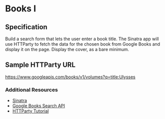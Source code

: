 # Books I

## Specification

Build a search form that lets the user enter a book title. The Sinatra app will use HTTParty to fetch the data for the chosen book from Google Books and display it on the page. Display the cover, as a bare minimum.

## Sample HTTParty URL

https://www.googleapis.com/books/v1/volumes?q=title:Ulysses

### Additional Resources

- [Sinatra](http://sinatrarb.com)
- [Google Books Search API](https://developers.google.com/books/docs/v1/reference/volumes/list)
- [HTTParty Tutorial](http://blog.teamtreehouse.com/its-time-to-httparty)
